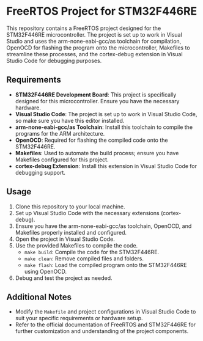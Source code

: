# FreeRTOS Project for STM32F446RE

This repository contains a FreeRTOS project designed for the STM32F446RE microcontroller. The project is set up to work in Visual Studio and uses the arm-none-eabi-gcc/as toolchain for compilation, OpenOCD for flashing the program onto the microcontroller, Makefiles to streamline these processes, and the cortex-debug extension in Visual Studio Code for debugging purposes.

## Requirements
- **STM32F446RE Development Board**: This project is specifically designed for this microcontroller. Ensure you have the necessary hardware.
- **Visual Studio Code**: The project is set up to work in Visual Studio Code, so make sure you have this editor installed.
- **arm-none-eabi-gcc/as Toolchain**: Install this toolchain to compile the programs for the ARM architecture.
- **OpenOCD**: Required for flashing the compiled code onto the STM32F446RE.
- **Makefiles**: Used to automate the build process; ensure you have Makefiles configured for this project.
- **cortex-debug Extension**: Install this extension in Visual Studio Code for debugging support.

## Usage
1. Clone this repository to your local machine.
2. Set up Visual Studio Code with the necessary extensions (cortex-debug).
3. Ensure you have the arm-none-eabi-gcc/as toolchain, OpenOCD, and Makefiles properly installed and configured.
4. Open the project in Visual Studio Code.
5. Use the provided Makefiles to compile the code.
    - `make build`: Compile the code for the STM32F446RE.
    - `make clean`: Remove compiled files and folders.
    - `make flash`: Load the compiled program onto the STM32F446RE using OpenOCD.
6. Debug and test the project as needed.

## Additional Notes
- Modify the `Makefile` and project configurations in Visual Studio Code to suit your specific requirements or hardware setup.
- Refer to the official documentation of FreeRTOS and STM32F446RE for further customization and understanding of the project components.
